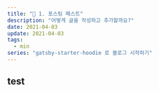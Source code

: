 ```yaml
---
title: "🤔 1. 포스팅 페스트"
description: "어떻게 글을 작성하고 추가할까요?"
date: 2021-04-03
update: 2021-04-03
tags:
  - min
series: "gatsby-starter-hoodie 로 블로그 시작하기"
---
```


## test
